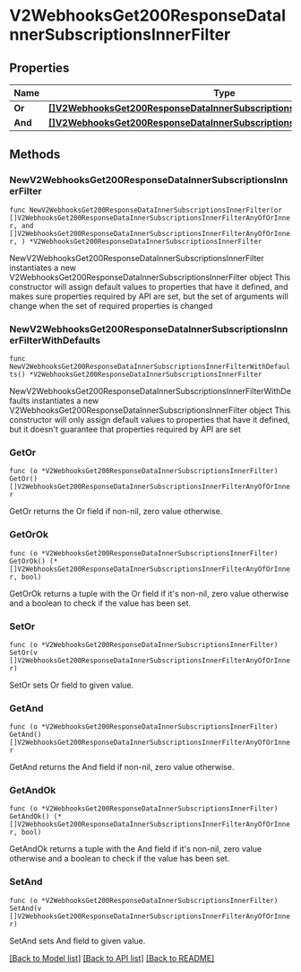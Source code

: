 # V2WebhooksGet200ResponseDataInnerSubscriptionsInnerFilter

## Properties

Name | Type | Description | Notes
------------ | ------------- | ------------- | -------------
**Or** | [**[]V2WebhooksGet200ResponseDataInnerSubscriptionsInnerFilterAnyOfOrInner**](V2WebhooksGet200ResponseDataInnerSubscriptionsInnerFilterAnyOfOrInner.md) |  | 
**And** | [**[]V2WebhooksGet200ResponseDataInnerSubscriptionsInnerFilterAnyOfOrInner**](V2WebhooksGet200ResponseDataInnerSubscriptionsInnerFilterAnyOfOrInner.md) |  | 

## Methods

### NewV2WebhooksGet200ResponseDataInnerSubscriptionsInnerFilter

`func NewV2WebhooksGet200ResponseDataInnerSubscriptionsInnerFilter(or []V2WebhooksGet200ResponseDataInnerSubscriptionsInnerFilterAnyOfOrInner, and []V2WebhooksGet200ResponseDataInnerSubscriptionsInnerFilterAnyOfOrInner, ) *V2WebhooksGet200ResponseDataInnerSubscriptionsInnerFilter`

NewV2WebhooksGet200ResponseDataInnerSubscriptionsInnerFilter instantiates a new V2WebhooksGet200ResponseDataInnerSubscriptionsInnerFilter object
This constructor will assign default values to properties that have it defined,
and makes sure properties required by API are set, but the set of arguments
will change when the set of required properties is changed

### NewV2WebhooksGet200ResponseDataInnerSubscriptionsInnerFilterWithDefaults

`func NewV2WebhooksGet200ResponseDataInnerSubscriptionsInnerFilterWithDefaults() *V2WebhooksGet200ResponseDataInnerSubscriptionsInnerFilter`

NewV2WebhooksGet200ResponseDataInnerSubscriptionsInnerFilterWithDefaults instantiates a new V2WebhooksGet200ResponseDataInnerSubscriptionsInnerFilter object
This constructor will only assign default values to properties that have it defined,
but it doesn't guarantee that properties required by API are set

### GetOr

`func (o *V2WebhooksGet200ResponseDataInnerSubscriptionsInnerFilter) GetOr() []V2WebhooksGet200ResponseDataInnerSubscriptionsInnerFilterAnyOfOrInner`

GetOr returns the Or field if non-nil, zero value otherwise.

### GetOrOk

`func (o *V2WebhooksGet200ResponseDataInnerSubscriptionsInnerFilter) GetOrOk() (*[]V2WebhooksGet200ResponseDataInnerSubscriptionsInnerFilterAnyOfOrInner, bool)`

GetOrOk returns a tuple with the Or field if it's non-nil, zero value otherwise
and a boolean to check if the value has been set.

### SetOr

`func (o *V2WebhooksGet200ResponseDataInnerSubscriptionsInnerFilter) SetOr(v []V2WebhooksGet200ResponseDataInnerSubscriptionsInnerFilterAnyOfOrInner)`

SetOr sets Or field to given value.


### GetAnd

`func (o *V2WebhooksGet200ResponseDataInnerSubscriptionsInnerFilter) GetAnd() []V2WebhooksGet200ResponseDataInnerSubscriptionsInnerFilterAnyOfOrInner`

GetAnd returns the And field if non-nil, zero value otherwise.

### GetAndOk

`func (o *V2WebhooksGet200ResponseDataInnerSubscriptionsInnerFilter) GetAndOk() (*[]V2WebhooksGet200ResponseDataInnerSubscriptionsInnerFilterAnyOfOrInner, bool)`

GetAndOk returns a tuple with the And field if it's non-nil, zero value otherwise
and a boolean to check if the value has been set.

### SetAnd

`func (o *V2WebhooksGet200ResponseDataInnerSubscriptionsInnerFilter) SetAnd(v []V2WebhooksGet200ResponseDataInnerSubscriptionsInnerFilterAnyOfOrInner)`

SetAnd sets And field to given value.



[[Back to Model list]](../README.md#documentation-for-models) [[Back to API list]](../README.md#documentation-for-api-endpoints) [[Back to README]](../README.md)


